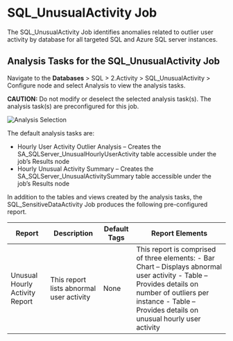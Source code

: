 # SQL_UnusualActivity Job

The SQL_UnusualActivity Job identifies anomalies related to outlier user activity by database for
all targeted SQL and Azure SQL server instances.

## Analysis Tasks for the SQL_UnusualActivity Job

Navigate to the **Databases** > SQL > 2.Activity > SQL_UnusualActivity > Configure node and select
Analysis to view the analysis tasks.

**CAUTION:** Do not modify or deselect the selected analysis task(s). The analysis task(s) are
preconfigured for this job.

![Analysis Selection](/img/product_docs/accessanalyzer/12.0/solutions/databases/sql/activity/sqljobgroup35.webp)

The default analysis tasks are:

- Hourly User Activity Outlier Analysis – Creates the SA_SQLServer_UnusualHourlyUserActivity table
  accessible under the job’s Results node
- Hourly Unusual Activity Summary – Creates the SA_SQLServer_UnusualActivitySummary table accessible
  under the job’s Results node

In addition to the tables and views created by the analysis tasks, the SQL_SensitiveDataActivity Job
produces the following pre-configured report.

| Report                         | Description                              | Default Tags | Report Elements                                                                                                                                                                                                    |
| ------------------------------ | ---------------------------------------- | ------------ | ------------------------------------------------------------------------------------------------------------------------------------------------------------------------------------------------------------------ |
| Unusual Hourly Activity Report | This report lists abnormal user activity | None         | This report is comprised of three elements: - Bar Chart – Displays abnormal user activity - Table – Provides details on number of outliers per instance - Table – Provides details on unusual hourly user activity |
